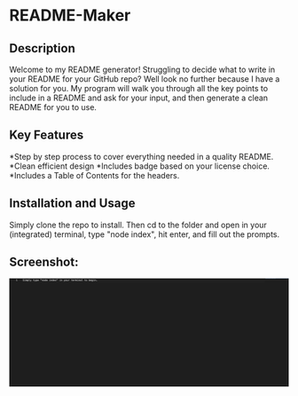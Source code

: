 # README-Maker

## Description
Welcome to my README generator! Struggling to decide what to write in your README for your GitHub repo? Well look no further because I have a solution for you.
My program will walk you through all the key points to include in a README and ask for your input, and then generate a clean README for you to use.

## Key Features
*Step by step process to cover everything needed in a quality README.
*Clean efficient design
*Includes badge based on your license choice.
*Includes a Table of Contents for the headers.

## Installation and Usage
Simply clone the repo to install. Then cd to the folder and open in your (integrated) terminal, type "node index", hit enter, and fill out the prompts.

## Screenshot:
<img src="./assets/images/Screenshot.png">
